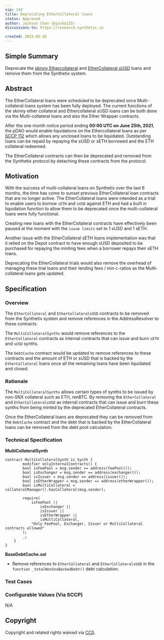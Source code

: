 ```yaml
---
sip: 142
title: Deprecating EtherCollateral loans
status: Approved
author: Jackson Chan (@jacko125)
discussions-to: https://research.synthetix.io

created: 2021-05-26
---
```


<!--You can leave these HTML comments in your merged SIP and delete the visible duplicate text guides, they will not appear and may be helpful to refer to if you edit it again. This is the suggested template for new SIPs. Note that an SIP number will be assigned by an editor. When opening a pull request to submit your SIP, please use an abbreviated title in the filename, `sip-draft_title_abbrev.md`. The title should be 44 characters or less.-->

## Simple Summary

Deprecate the [skinny Ethercollateral](./sip-35.md) and [EtherCollateral sUSD](./sip-85.md) loans and remove them from the Synthetix system.

## Abstract

The EtherCollateral loans were scheduled to be deprecated once Multi-collateral loans system has been fully deployed. The current functions of the skinny ether collateral and Ethercollateral sUSD loans can be both done via the Multi-collateral loans and also the Ether Wrapper contracts.

After the one month notice period ending **00:00 UTC on June 25th, 2021**, the pDAO would enable liquidations on the Ethercollateral loans as per [SCCP 112](https://sips.synthetix.io/sccps/sccp-112) which allows any unclosed loans to be liquidated. Outstanding loans can be repaid by repaying the sUSD or sETH borrowed and the ETH collateral redeemed.

The EtherCollateral contracts can then be deprecated and removed from the Synthetix protocol by detaching these contracts from the protocol.

## Motivation

<!--This is the problem statement. This is the *why* of the SIP. It should clearly explain *why* the current state of the protocol is inadequate.  It is critical that you explain *why* the change is needed, if the SIP proposes changing how something is calculated, you must address *why* the current calculation is innaccurate or wrong. This is not the place to describe how the SIP will address the issue!-->

With the success of multi-collateral loans on Synthetix over the last 6 months, the time has come to sunset previous EtherCollateral loan contracts that are no longer active. The EtherCollateral loans were intended as a trial to enable users to borrow `sETH` and `sUSD` against ETH and had a built in liquidation function to allow them to be deprecated once the multi-collateral loans were fully functional.

Creating new loans with the EtherCollateral contracts have effectively been paused at the moment with the `issue limits` set to 1 sUSD and 1 sETH.

Another issue with the EtherCollateral sETH loans implementation was that it relied on the Depot contract to have enough sUSD deposited to be purchased for repaying the minting fees when a borrower repays their sETH loans.

Deprecating the EtherCollateral trials would also remove the overhead of managing these trial loans and their lending fees / min c-ratios as the Multi-collateral loans gets updated.

## Specification

<!--The specification should describe the syntax and semantics of any new feature, there are five sections
1. Overview
2. Rationale
3. Technical Specification
4. Test Cases
5. Configurable Values
-->

### Overview

<!--This is a high level overview of *how* the SIP will solve the problem. The overview should clearly describe how the new feature will be implemented.-->

The `EtherCollateral` and `EtherCollateralsUSD` contracts to be removed from the Synthetix system and remove references in the AddressResolver to these contracts.

The `MultiCollateralSynths` would remove references to the `EtherCollateral` contracts as internal contracts that can issue and burn `sETH` and `sUSD` synths.

The `DebtCache` contract would be updated to remove references to these contracts and the amount of ETH or sUSD that is backed by the `EtherCollateral` loans once all the remaining loans have been liquidated and closed.

### Rationale

<!--This is where you explain the reasoning behind how you propose to solve the problem. Why did you propose to implement the change in this way, what were the considerations and trade-offs. The rationale fleshes out what motivated the design and why particular design decisions were made. It should describe alternate designs that were considered and related work. The rationale may also provide evidence of consensus within the community, and should discuss important objections or concerns raised during discussion.-->

The `MultiCollateralSynths` allows certain types of synths to be issued by non-SNX collateral such as ETH, renBTC. By removing the `EtherCollateral` and `EtherCollateralsUSD` as internal contracts that can issue and burn these synths from being minted by the deprecated EtherCollateral contracts.

Once the EtherCollateral loans are deprecated they can be removed from the `DebtCache` contract and the debt that is backed by the EtherCollateral loans can be removed from the debt pool calculation.

### Technical Specification

<!--The technical specification should outline the public API of the changes proposed. That is, changes to any of the interfaces Synthetix currently exposes or the creations of new ones.-->

**MultiCollateralSynth**

```solidity
contract MultiCollateralSynth is Synth {
        modifier onlyInternalContracts() {
        bool isFeePool = msg.sender == address(feePool());
        bool isExchanger = msg.sender == address(exchanger());
        bool isIssuer = msg.sender == address(issuer());
        bool isEtherWrapper = msg.sender == address(etherWrapper());
        bool isMultiCollateral = collateralManager().hasCollateral(msg.sender);

        require(
            isFeePool ||
                isExchanger ||
                isIssuer ||
                isEtherWrapper ||
                isMultiCollateral,
            "Only FeePool, Exchanger, Issuer or MultiCollateral contracts allowed"
        );
        _;
    }
}
```
**BaseDebtCache.sol**

- Remove references to `EtherCollateral` and `EtherCollateralsUSD` in the `function _totalNonSnxBackedDebt()` debt calculation.

### Test Cases

<!--Test cases for an implementation are mandatory for SIPs but can be included with the implementation..-->

### Configurable Values (Via SCCP)

<!--Please list all values configurable via SCCP under this implementation.-->

N/A

## Copyright

Copyright and related rights waived via [CC0](https://creativecommons.org/publicdomain/zero/1.0/).
